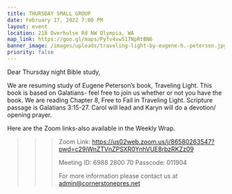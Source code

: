 ```yaml
---
title: THURSDAY SMALL GROUP
date: February 17, 2022 7:00 PM
layout: event
location: 218 Overhulse Rd NW Olympia, WA
map_link: https://goo.gl/maps/Pyfv4vwS17NpRtBN6
banner_image: /images/uploads/traveling-light-by-eugene-h.-peterson.jpg
priority: false
---
```

Dear Thursday night Bible study,

We are resuming study of Eugene Peterson’s book, Traveling Light. This book is based on Galatians- feel free to join us whether or not you have the book. We are reading Chapter 8, Free to Fail in Traveling Light. Scripture passage is Galatians 3:15-27. Carol will lead and Karyn will do a devotion/ opening prayer.

Here are the Zoom links-also available in the Weekly Wrap.

<!--\\\\\\\[if !supportLineBreakNewLine]-->

<!--\\\\\\\[endif]-->

<!--EndFragment-->

> > > Zoom Link: <https://us02web.zoom.us/j/86580263547?pwd=c29iWnZTVnZPSXR0YnhVUE8rbzRKZz09>
> > >
> > > Meeting ID: 6988 2800 70
> > > Passcode: 011904
> > >
> > > For more information please contact us at admin@cornerstonepres.net